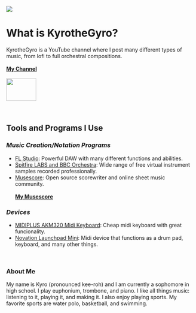 <img src="https://drive.google.com/uc?export=view&id=1EkH8jQtnlIYEFZUuO39lwvfXOW-s3aEU" width=auto max-width="800" height=auto> <br>
# What is KyrotheGyro?

KyrotheGyro is a YouTube channel where I post many different types of music, from lofi to full orchestral compositions. <br> <br>
[**My Channel**](https://www.youtube.com/channel/UCaYCVyiqWzOggBd5s6eRptQ) <br> <br>
<img src="https://drive.google.com/uc?export=view&id=1oDVb_rNlMEpPJPTwA5uCHE-fnMaqnysL" width="80" height="60">

<br>

## Tools and Programs I Use

### _Music Creation/Notation Programs_ <br>
- [FL Studio](image-line.com): Powerful DAW with many different functions and abilities. <br>
- [Spitfire LABS and BBC Orchestra](spitfireaudio.com): Wide range of free virtual instrument samples recorded professionally. <br>
- [Musescore](musescore.com): Open source scorewriter and online sheet music community. <br> <br> [**My Musescore**](https://musescore.com/kyrothegyro)


### _Devices_ 
- [MIDIPLUS AKM320 Midi Keyboard](http://www.midiplus.com/html/akm320.html): Cheap midi keyboard with great funcionality. <br>
- [Novation Launchpad Mini](https://novationmusic.com/en/launch/launchpad-mini): Midi device that functions as a drum pad, keyboard, and many other things. 
<br>

### About Me

My name is Kyro (pronounced kee-roh) and I am currently a sophomore in high school. I play euphonium, trombone, and piano. I like all things music: listening to it, playing it, and making it. I also enjoy playing sports. My favorite sports are water polo, basketball, and swimming. 


